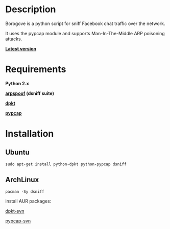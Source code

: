 # Description #

Borogove is a python script for sniff Facebook chat traffic over the network.

It uses the pypcap module and supports Man-In-The-Middle ARP poisoning attacks.


**[Latest version](http://borogove.googlecode.com/svn/trunk/borogove.py)**

# Requirements #

**Python 2.x**

**[arpspoof](http://www.monkey.org/~dugsong/dsniff/) (dsniff suite)**

**[dpkt](http://code.google.com/p/dpkt/)**

**[pypcap](http://code.google.com/p/pypcap/)**


# Installation #

## Ubuntu ##

```
sudo apt-get install python-dpkt python-pypcap dsniff
```

## ArchLinux ##

```
pacman -Sy dsniff
```

install AUR packages:

[dpkt-svn](https://aur.archlinux.org/packages.php?ID=21579)

[pypcap-svn](https://aur.archlinux.org/packages.php?ID=41944)
